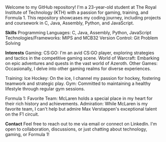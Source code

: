 Welcome to my GitHub repository! I'm a 23-year-old student at The Royal Institute of Technology (KTH) with a passion for gaming, training, and Formula 1. This repository showcases my coding journey, including projects and coursework in C, Java, Assembly, Python, and JavaScript.

**Skills**
Programming Languages: C, Java, Assembly, Python, JavaScript
Technologies/Frameworks: MIPS and MCB32
Version Control: Git
Problem Solving


**Interests**
Gaming:
      CS:GO: I'm an avid CS:GO player, exploring strategies and tactics in the competitive gaming scene.
      World of Warcraft: Embarking on epic adventures and quests in the vast world of Azeroth.
      Other Games: Occasionally, I delve into other gaming realms for diverse experiences.

Training:
        Ice Hockey: On the ice, I channel my passion for hockey, fostering teamwork and strategic play.
        Gym: Committed to maintaining a healthy lifestyle through regular gym sessions.

Formula 1:
        Favorite Team: McLaren holds a special place in my heart for their rich history and achievements.
        Admiration: While McLaren is my favorite team, I can't help but admire Max Verstappen's exceptional talent on the F1 circuit.

**Contact**
Feel free to reach out to me via email or connect on LinkedIn. I'm open to collaboration, discussions, or just chatting about technology, gaming, or Formula 1!


